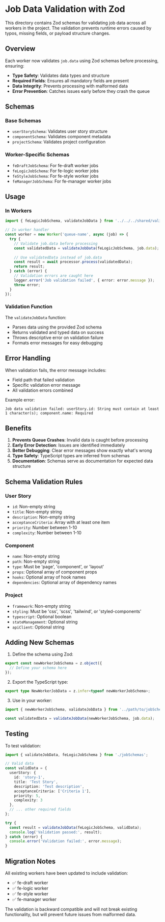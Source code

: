 # Job Data Validation with Zod

This directory contains Zod schemas for validating job data across all workers in the project. The validation prevents runtime errors caused by typos, missing fields, or payload structure changes.

## Overview

Each worker now validates `job.data` using Zod schemas before processing, ensuring:
- **Type Safety**: Validates data types and structure
- **Required Fields**: Ensures all mandatory fields are present
- **Data Integrity**: Prevents processing with malformed data
- **Error Prevention**: Catches issues early before they crash the queue

## Schemas

### Base Schemas
- `userStorySchema`: Validates user story structure
- `componentSchema`: Validates component metadata
- `projectSchema`: Validates project configuration

### Worker-Specific Schemas
- `feDraftJobSchema`: For fe-draft worker jobs
- `feLogicJobSchema`: For fe-logic worker jobs
- `feStyleJobSchema`: For fe-style worker jobs
- `feManagerJobSchema`: For fe-manager worker jobs

## Usage

### In Workers

```typescript
import { feLogicJobSchema, validateJobData } from '../../../shared/validation/jobSchemas';

// In worker handler
const worker = new Worker('queue-name', async (job) => {
  try {
    // Validate job.data before processing
    const validatedData = validateJobData(feLogicJobSchema, job.data);
    
    // Use validatedData instead of job.data
    const result = await processor.process(validatedData);
    return result;
  } catch (error) {
    // Validation errors are caught here
    logger.error('Job validation failed', { error: error.message });
    throw error;
  }
});
```

### Validation Function

The `validateJobData` function:
- Parses data using the provided Zod schema
- Returns validated and typed data on success
- Throws descriptive error on validation failure
- Formats error messages for easy debugging

## Error Handling

When validation fails, the error message includes:
- Field path that failed validation
- Specific validation error message
- All validation errors combined

Example error:
```
Job data validation failed: userStory.id: String must contain at least 1 character(s); component.name: Required
```

## Benefits

1. **Prevents Queue Crashes**: Invalid data is caught before processing
2. **Early Error Detection**: Issues are identified immediately
3. **Better Debugging**: Clear error messages show exactly what's wrong
4. **Type Safety**: TypeScript types are inferred from schemas
5. **Documentation**: Schemas serve as documentation for expected data structure

## Schema Validation Rules

### User Story
- `id`: Non-empty string
- `title`: Non-empty string
- `description`: Non-empty string
- `acceptanceCriteria`: Array with at least one item
- `priority`: Number between 1-10
- `complexity`: Number between 1-10

### Component
- `name`: Non-empty string
- `path`: Non-empty string
- `type`: Must be 'page', 'component', or 'layout'
- `props`: Optional array of component props
- `hooks`: Optional array of hook names
- `dependencies`: Optional array of dependency names

### Project
- `framework`: Non-empty string
- `styling`: Must be 'css', 'scss', 'tailwind', or 'styled-components'
- `typescript`: Optional boolean
- `stateManagement`: Optional string
- `apiClient`: Optional string

## Adding New Schemas

1. Define the schema using Zod:
```typescript
export const newWorkerJobSchema = z.object({
  // Define your schema here
});
```

2. Export the TypeScript type:
```typescript
export type NewWorkerJobData = z.infer<typeof newWorkerJobSchema>;
```

3. Use in your worker:
```typescript
import { newWorkerJobSchema, validateJobData } from '../path/to/jobSchemas';

const validatedData = validateJobData(newWorkerJobSchema, job.data);
```

## Testing

To test validation:

```typescript
import { validateJobData, feLogicJobSchema } from './jobSchemas';

// Valid data
const validData = {
  userStory: {
    id: 'story-1',
    title: 'Test Story',
    description: 'Test description',
    acceptanceCriteria: ['Criteria 1'],
    priority: 5,
    complexity: 3
  },
  // ... other required fields
};

try {
  const result = validateJobData(feLogicJobSchema, validData);
  console.log('Validation passed:', result);
} catch (error) {
  console.error('Validation failed:', error.message);
}
```

## Migration Notes

All existing workers have been updated to include validation:
- ✅ fe-draft worker
- ✅ fe-logic worker
- ✅ fe-style worker
- ✅ fe-manager worker

The validation is backward compatible and will not break existing functionality, but will prevent future issues from malformed data.